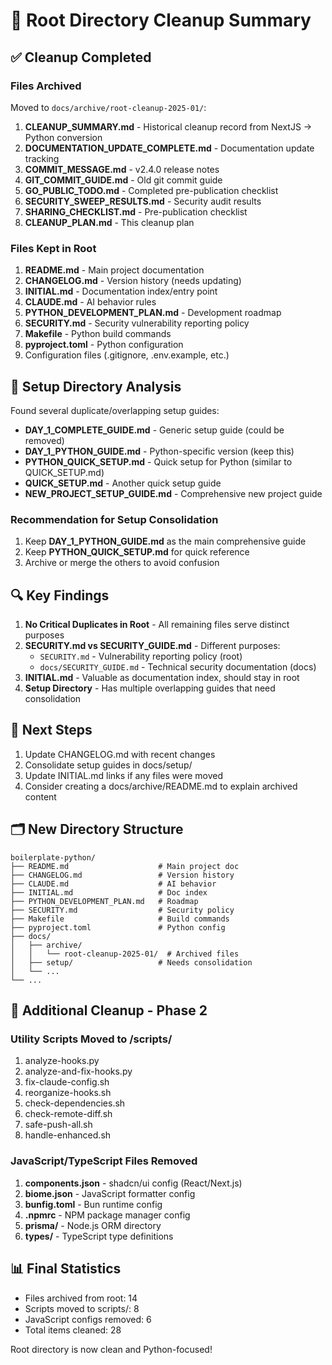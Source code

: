 # 🧹 Root Directory Cleanup Summary

## ✅ Cleanup Completed

### Files Archived
Moved to `docs/archive/root-cleanup-2025-01/`:
1. **CLEANUP_SUMMARY.md** - Historical cleanup record from NextJS → Python conversion
2. **DOCUMENTATION_UPDATE_COMPLETE.md** - Documentation update tracking
3. **COMMIT_MESSAGE.md** - v2.4.0 release notes
4. **GIT_COMMIT_GUIDE.md** - Old git commit guide
5. **GO_PUBLIC_TODO.md** - Completed pre-publication checklist
6. **SECURITY_SWEEP_RESULTS.md** - Security audit results
7. **SHARING_CHECKLIST.md** - Pre-publication checklist
8. **CLEANUP_PLAN.md** - This cleanup plan

### Files Kept in Root
1. **README.md** - Main project documentation
2. **CHANGELOG.md** - Version history (needs updating)
3. **INITIAL.md** - Documentation index/entry point
4. **CLAUDE.md** - AI behavior rules
5. **PYTHON_DEVELOPMENT_PLAN.md** - Development roadmap
6. **SECURITY.md** - Security vulnerability reporting policy
7. **Makefile** - Python build commands
8. **pyproject.toml** - Python configuration
9. Configuration files (.gitignore, .env.example, etc.)

## 📁 Setup Directory Analysis

Found several duplicate/overlapping setup guides:
- **DAY_1_COMPLETE_GUIDE.md** - Generic setup guide (could be removed)
- **DAY_1_PYTHON_GUIDE.md** - Python-specific version (keep this)
- **PYTHON_QUICK_SETUP.md** - Quick setup for Python (similar to QUICK_SETUP.md)
- **QUICK_SETUP.md** - Another quick setup guide
- **NEW_PROJECT_SETUP_GUIDE.md** - Comprehensive new project guide

### Recommendation for Setup Consolidation
1. Keep **DAY_1_PYTHON_GUIDE.md** as the main comprehensive guide
2. Keep **PYTHON_QUICK_SETUP.md** for quick reference
3. Archive or merge the others to avoid confusion

## 🔍 Key Findings

1. **No Critical Duplicates in Root** - All remaining files serve distinct purposes
2. **SECURITY.md vs SECURITY_GUIDE.md** - Different purposes:
   - `SECURITY.md` - Vulnerability reporting policy (root)
   - `docs/SECURITY_GUIDE.md` - Technical security documentation (docs)
3. **INITIAL.md** - Valuable as documentation index, should stay in root
4. **Setup Directory** - Has multiple overlapping guides that need consolidation

## 📝 Next Steps

1. Update CHANGELOG.md with recent changes
2. Consolidate setup guides in docs/setup/
3. Update INITIAL.md links if any files were moved
4. Consider creating a docs/archive/README.md to explain archived content

## 🗂️ New Directory Structure

```
boilerplate-python/
├── README.md                    # Main project doc
├── CHANGELOG.md                 # Version history
├── CLAUDE.md                    # AI behavior
├── INITIAL.md                   # Doc index
├── PYTHON_DEVELOPMENT_PLAN.md   # Roadmap
├── SECURITY.md                  # Security policy
├── Makefile                     # Build commands
├── pyproject.toml               # Python config
├── docs/
│   ├── archive/
│   │   └── root-cleanup-2025-01/  # Archived files
│   ├── setup/                   # Needs consolidation
│   └── ...
└── ...
```

## 🔧 Additional Cleanup - Phase 2

### Utility Scripts Moved to /scripts/
1. analyze-hooks.py
2. analyze-and-fix-hooks.py  
3. fix-claude-config.sh
4. reorganize-hooks.sh
5. check-dependencies.sh
6. check-remote-diff.sh
7. safe-push-all.sh
8. handle-enhanced.sh

### JavaScript/TypeScript Files Removed
1. **components.json** - shadcn/ui config (React/Next.js)
2. **biome.json** - JavaScript formatter config
3. **bunfig.toml** - Bun runtime config
4. **.npmrc** - NPM package manager config
5. **prisma/** - Node.js ORM directory
6. **types/** - TypeScript type definitions

## 📊 Final Statistics
- Files archived from root: 14
- Scripts moved to scripts/: 8  
- JavaScript configs removed: 6
- Total items cleaned: 28

Root directory is now clean and Python-focused!

